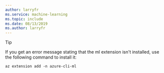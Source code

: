 ```yaml
---
author: larryfr
ms.service: machine-learning
ms.topic: include
ms.date: 08/13/2019
ms.author: larryfr
---
```


> [!TIP]
> If you get an error message stating that the ml extension isn't installed, use the following command to install it:
>
> ```azurecli-interactive
> az extension add -n azure-cli-ml
> ```
